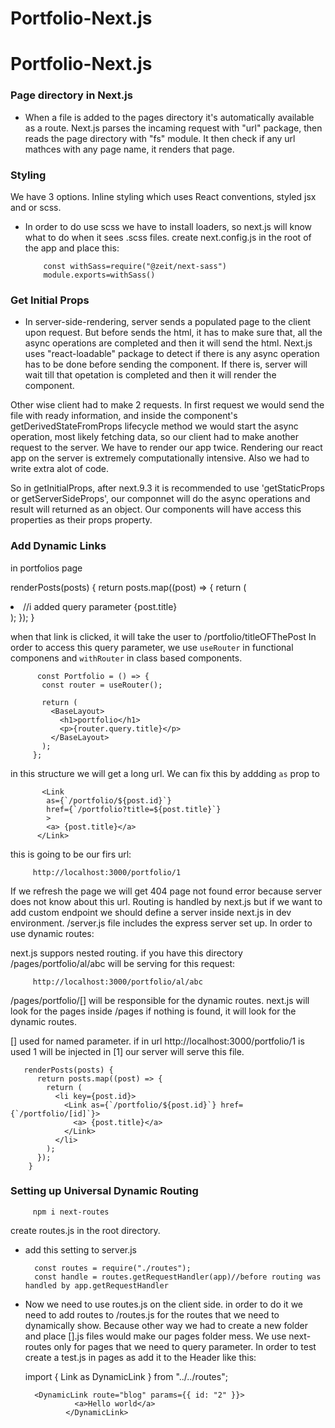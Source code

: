 # Portfolio-Next.js

# Portfolio-Next.js

### Page directory in Next.js

- When a file is added to the pages directory it's automatically available as a route. Next.js parses the incaming request with "url" package, then reads the page directory with "fs" module. It then check if any url mathces with any page name, it renders that page.

### Styling

We have 3 options. Inline styling which uses React conventions, styled jsx and or scss.

- In order to do use scss we have to install loaders, so next.js will know what to do when it sees .scss files.
  create next.config.js in the root of the app and place this:

          const withSass=require("@zeit/next-sass")
          module.exports=withSass()

### Get Initial Props

- In server-side-rendering, server sends a populated page to the client upon request. But before sends the html, it has to make sure that, all the async operations are completed and then it will send the html. Next.js uses "react-loadable" package to detect if there is any async operation has to be done before sending the component. If there is, server will wait till that opetation is completed and then it will render the component.

Other wise client had to make 2 requests. In first request we would send the file with ready information, and inside the component's getDerivedStateFromProps lifecycle method we would start the async operation, most likely fetching data, so our client had to make another request to the server. We have to render our app twice. Rendering our react app on the server is extremely computationally intensive. Also we had to write extra alot of code.

So in getInitialProps, after next.9.3 it is recommended to use 'getStaticProps or getServerSideProps', our componnet will do the async operations and result will returned as an object. Our components will have access this properties as their props property.

### Add Dynamic Links

in portfolios page
  
 renderPosts(posts) {
return posts.map((post) => {
return (
<li key={post.id}>
<Link href={`/portfolio?title=${post.title}`}>//i added query parameter
<a> {post.title}</a>
</Link>
</li>
);
});
}
  
 when that link is clicked, it will take the user to /portfolio/titleOFThePost
In order to access this query parameter, we use `useRouter` in functional componens and `withRouter` in class based components.

          const Portfolio = () => {
           const router = useRouter();

           return (
             <BaseLayout>
               <h1>portfolio</h1>
               <p>{router.query.title}</p>
             </BaseLayout>
           );
         };

in this structure we will get a long url. We can fix this by addding `as` prop to <Link/>

           <Link
            as={`/portfolio/${post.id}`}
            href={`/portfolio?title=${post.title}`}
            >
            <a> {post.title}</a>
          </Link>

this is going to be our firs url:

         http://localhost:3000/portfolio/1


If we refresh the page we will get 404 page not found error because server does not know about this url. Routing is handled by next.js but if we want to add custom endpoint we should define a server inside next.js in dev environment. /server.js file includes the express server set up. In order to use dynamic routes:

next.js suppors nested routing. if you have this directory /pages/portfolio/al/abc will be serving for this request:

         http://localhost:3000/portfolio/al/abc


/pages/portfolio/[] will be responsible for the dynamic routes. next.js will look for the pages inside /pages if nothing is found, it will look for the dynamic routes.

[] used for named parameter. if in url http://localhost:3000/portfolio/1 is used 1 will be injected in [1] our server will serve this file.

       renderPosts(posts) {
          return posts.map((post) => {
            return (
              <li key={post.id}>
                <Link as={`/portfolio/${post.id}`} href={`/portfolio/[id]`}>
                  <a> {post.title}</a>
                </Link>
              </li>
            );
          });
        }



### Setting up Universal Dynamic Routing

         npm i next-routes


create routes.js in the root directory.

- add this setting to server.js

        const routes = require("./routes");
        const handle = routes.getRequestHandler(app)//before routing was handled by app.getRequestHandler


- Now we need to use routes.js on the client side. in order to do it we need to add routes to /routes.js for the routes that we need to dynamically show. Because other way we had to create a new folder and place [].js files would make our pages folder mess. We use next-routes only for pages that we need to query parameter.
  In order to test create a test.js in pages as add it to the Header like this:

  import { Link as DynamicLink } from "../../routes";

        <DynamicLink route="blog" params={{ id: "2" }}>
                 <a>Hello world</a>
               </DynamicLink>
